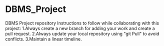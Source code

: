 # DBMS_Project
DBMS Project repository
Instructions to follow while collaborating with this project:
1.Always create a new branch for adding your work and create a pull request.
2.Always update your local repository using "git Pull" to avoid conflicts.
3.Maintain a linear timeline.

